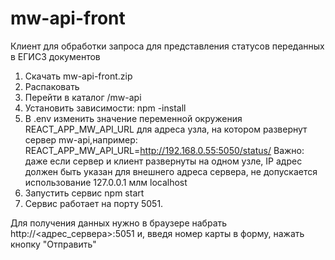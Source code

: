 # mw-api-front
 
Клиент для обработки запроса для представления статусов переданных в ЕГИСЗ документов

1. Скачать mw-api-front.zip
2. Распаковать
3. Перейти в каталог /mw-api
4. Установить зависимости: npm -install
5. В .env изменить значение переменной окружения REACT_APP_MW_API_URL для адреса узла, на котором развернут сервер mw-api,например:
   REACT_APP_MW_API_URL=http://192.168.0.55:5050/status/
   Важно: даже если сервер и клиент развернуты на одном узле, IP адрес должен быть указан для внешнего адреса сервера, не допускается использование
   127.0.0.1 млм localhost
6. Запустить сервис npm start
7. Сервис работает на порту 5051.

Для получения данных нужно в браузере набрать http://<адрес_сервера>:5051 и, введя номер карты в форму, нажать кнопку "Отправить"
